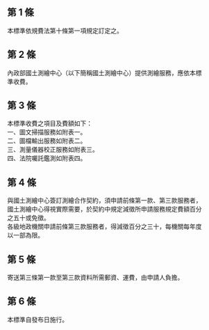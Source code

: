 第 1 條
-------
本標準依規費法第十條第一項規定訂定之。

第 2 條
-------
內政部國土測繪中心（以下簡稱國土測繪中心）提供測繪服務，應依本標  
準收費。

第 3 條
-------
本標準收費之項目及費額如下：  
一、圖文掃描服務如附表一。  
二、圖檔輸出服務如附表二。  
三、測量儀器校正服務如附表三。  
四、法院囑託鑑測如附表四。

第 4 條
-------
與國土測繪中心簽訂測繪合作契約，須申請前條第一款、第三款服務者，  
國土測繪中心得視實際需要，於契約中規定減徵所申請服務規定費額百分  
之五十或免徵。  
各級地政機關申請前條第三款服務者，得減徵百分之三十，每機關每年度  
以一部為限。

第 5 條
-------
寄送第三條第一款至第三款資料所需郵資、運費，由申請人負擔。

第 6 條
-------
本標準自發布日施行。

